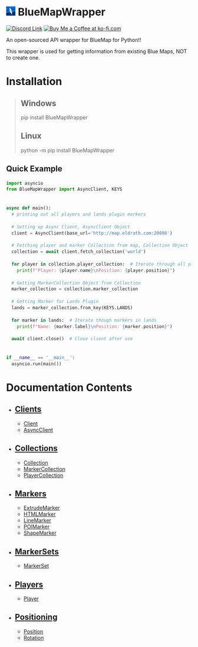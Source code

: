 <h1><img alt="bluemap logo" src="Documentation/images/bluemap_logo.png" height=25px> BlueMapWrapper</h1>
<a href="https://discord.gg/sBMqepFV6m"><img src="https://discord.com/api/guilds/1386414999932506197/embed.png" alt="Discord Link" height="20"></a>
<a href='https://ko-fi.com/O5O1180EK8' target='_blank'><img height='36' style='border:0px;height:20px;' src='https://storage.ko-fi.com/cdn/kofi6.png?v=6' border='0' alt='Buy Me a Coffee at ko-fi.com' /></a>

An open-sourced API wrapper for BlueMap for Python!!

This wrapper is used for getting information from existing Blue Maps, NOT to create one.

# Installation
>## Windows
> pip install BlueMapWrapper
> ## Linux
> python -m pip install BlueMapWrapper

## Quick Example

```python
import asyncio
from BlueMapWrapper import AsyncClient, KEYS


async def main():
  # printing out all players and lands plugin markers

  # Setting up Async Client, AsyncClient Object
  client = AsyncClient(base_url='http://map.eldrath.com:20098')

  # Fetching player and marker Collection from map, Collection Object
  collection = await client.fetch_collection('world')

  for player in collection.player_collection:  # Iterate through all players
    print(f"Player: {player.name}\nPosition: {player.position}")

  # Getting MarkerCollection Object from Collection
  marker_collection = collection.marker_collection

  # Getting Marker for Lands Plugin   
  lands = marker_collection.from_key(KEYS.LANDS)

  for marker in lands:  # Iterate though markers in lands
    print(f"Name: {marker.label}\nPosition: {marker.position}")

  await client.close()  # Close client after use


if __name__ == '__main__':
  asyncio.run(main())
```

# Documentation Contents
- ## [Clients](Documentation/Clients.md#clients)
    - [Client](Documentation/Clients.md#client)
    - [AsyncClient](Documentation/Clients.md#asyncclient)
- ## [Collections](Documentation/Collections.md#collections)
  - [Collection](Documentation/Collections.md#collection)
  - [MarkerCollection](Documentation/Collections.md#markercollection)
  - [PlayerCollection](Documentation/Collections.md#playercollection)
- ## [Markers](Documentation/Marker#markers)
  - [ExtrudeMarker](Documentation/Marker.md#extrudemarkerbasemarker)
  - [HTMLMarker](Documentation/Marker.md#htmlmarkerbasemarker)
  - [LineMarker](Documentation/Marker.md#linemarkerbasemarker)
  - [POIMarker](Documentation/Marker.md#poimarkerbasemarker)
  - [ShapeMarker](Documentation/Marker.md#shapemarkerbasemarker)
- ## [MarkerSets](Documentation/MarkerSet.md)
  - [MarkerSet](Documentation/MarkerSet.md#markerset)
- ## [Players](Documentation/Player.md#players)
  - [Player](Documentation/Player.md#player)
- ## [Positioning](Documentation/Positioning.md)
  - [Position](Documentation/Positioning.md#position)
  - [Rotation](Documentation/Positioning.md#rotation)

